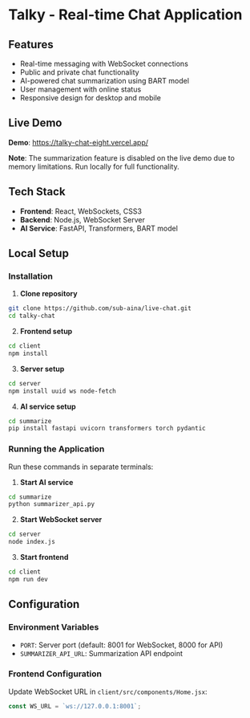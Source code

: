 # Talky - Real-time Chat Application

## Features

- Real-time messaging with WebSocket connections
- Public and private chat functionality
- AI-powered chat summarization using BART model
- User management with online status
- Responsive design for desktop and mobile

## Live Demo

**Demo**: https://talky-chat-eight.vercel.app/

**Note**: The summarization feature is disabled on the live demo due to memory limitations. Run locally for full functionality.

## Tech Stack

- **Frontend**: React, WebSockets, CSS3
- **Backend**: Node.js, WebSocket Server
- **AI Service**: FastAPI, Transformers, BART model

## Local Setup

### Installation

1. **Clone repository**
```bash
git clone https://github.com/sub-aina/live-chat.git
cd talky-chat
```

2. **Frontend setup**
```bash
cd client
npm install
```

3. **Server setup**
```bash
cd server
npm install uuid ws node-fetch
```

4. **AI service setup**
```bash
cd summarize
pip install fastapi uvicorn transformers torch pydantic
```

### Running the Application

Run these commands in separate terminals:

1. **Start AI service**
```bash
cd summarize
python summarizer_api.py
```

2. **Start WebSocket server**
```bash
cd server
node index.js
```

3. **Start frontend**
```bash
cd client
npm run dev
```


## Configuration

### Environment Variables
- `PORT`: Server port (default: 8001 for WebSocket, 8000 for API)
- `SUMMARIZER_API_URL`: Summarization API endpoint

### Frontend Configuration
Update WebSocket URL in `client/src/components/Home.jsx`:
```javascript
const WS_URL = `ws://127.0.0.1:8001`;
```

